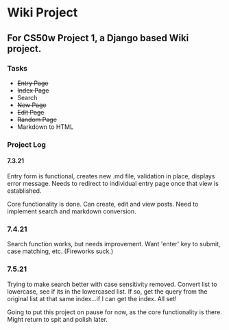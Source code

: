 # Wiki Project
## For CS50w Project 1, a Django based Wiki project.

### Tasks
* ~~Entry Page~~
* ~~Index Page~~
* Search
* ~~New Page~~ 
* ~~Edit Page~~
* ~~Random Page~~
* Markdown to HTML

### Project Log
#### 7.3.21
Entry form is functional, creates new .md file, validation in place, displays error message. Needs to redirect to individual entry page once that view is established.

Core functionality is done. Can create, edit and view posts. Need to implement search and markdown conversion.

### 7.4.21
Search function works, but needs improvement. Want 'enter' key to submit, case matching, etc. (Fireworks suck.)

### 7.5.21
Trying to make search better with case sensitivity removed. Convert list to lowercase, see if its in the lowercased list. If so, get the query from the original list at that same index...if I can get the index. All set!

Going to put this project on pause for now, as the core functionality is there. Might return to spit and polish later. 